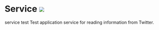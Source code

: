 Service <img src="http://i65.fastpic.ru/big/2014/0807/70/cc3f1d4d16ef37442f8aa19666243b70.jpg"/>
=======

service test
Test application service for reading information from Twitter.

